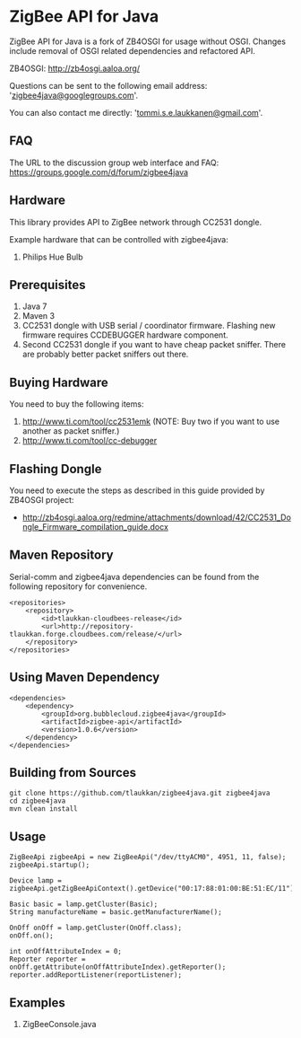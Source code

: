ZigBee API for Java
===================

ZigBee API for Java is a fork of ZB4OSGI for usage without OSGI. Changes include removal of OSGI related dependencies
and refactored API.

ZB4OSGI: http://zb4osgi.aaloa.org/

Questions can be sent to the following email address: 'zigbee4java@googlegroups.com'.

You can also contact me directly: 'tommi.s.e.laukkanen@gmail.com'.

FAQ
---

The URL to the discussion group web interface and FAQ: https://groups.google.com/d/forum/zigbee4java

Hardware
--------

This library provides API to ZigBee network through CC2531 dongle.

Example hardware that can be controlled with zigbee4java:

1. Philips Hue Bulb

Prerequisites
-------------

1. Java 7
2. Maven 3
3. CC2531 dongle with USB serial / coordinator firmware. Flashing new firmware requires CCDEBUGGER hardware component.
4. Second CC2531 dongle if you want to have cheap packet sniffer. There are probably better packet sniffers out there.

Buying Hardware
---------------

You need to buy the following items:

1. http://www.ti.com/tool/cc2531emk (NOTE: Buy two if you want to use another as packet sniffer.)
2. http://www.ti.com/tool/cc-debugger

Flashing Dongle
---------------

You need to execute the steps as described in this guide provided by ZB4OSGI project:

* http://zb4osgi.aaloa.org/redmine/attachments/download/42/CC2531_Dongle_Firmware_compilation_guide.docx

Maven Repository
----------------

Serial-comm and zigbee4java dependencies can be found from the following repository for convenience.

```
<repositories>
    <repository>
        <id>tlaukkan-cloudbees-release</id>
        <url>http://repository-tlaukkan.forge.cloudbees.com/release/</url>
    </repository>
</repositories>
```

Using Maven Dependency
----------------------

```
<dependencies>
    <dependency>
        <groupId>org.bubblecloud.zigbee4java</groupId>
        <artifactId>zigbee-api</artifactId>
        <version>1.0.6</version>
    </dependency>
</dependencies>
```

Building from Sources
---------------------

```
git clone https://github.com/tlaukkan/zigbee4java.git zigbee4java
cd zigbee4java
mvn clean install
```

Usage
-----

```
ZigBeeApi zigbeeApi = new ZigBeeApi("/dev/ttyACM0", 4951, 11, false);
zigbeeApi.startup();

Device lamp = zigbeeApi.getZigBeeApiContext().getDevice("00:17:88:01:00:BE:51:EC/11");

Basic basic = lamp.getCluster(Basic);
String manufactureName = basic.getManufacturerName();

OnOff onOff = lamp.getCluster(OnOff.class);
onOff.on();

int onOffAttributeIndex = 0;
Reporter reporter = onOff.getAttribute(onOffAttributeIndex).getReporter();
reporter.addReportListener(reportListener);
```

Examples
--------

1. ZigBeeConsole.java

